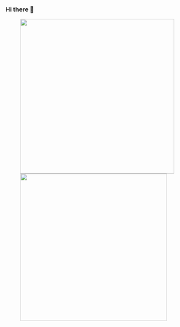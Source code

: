 ### Hi there 👋

<figure class="third">
  <a href="https://github.com/Mr-LiuDC">
    <img align="left" width="420" src="https://github-readme-stats.vercel.app/api?username=Mr-LiuDC&count_private=true&show_icons=true&line_height=30" />
  </a>
  <a href="https://github.com/Mr-LiuDC">
    <img align="left" width="400" src="https://github-readme-stats.vercel.app/api/top-langs/?username=Mr-LiuDC&layout=compact&card_width=300" />
  </a>
</figure>

<!--

**Mr-LiuDC/Mr-LiuDC** is a ✨ _special_ ✨ repository because its `README.md` (this file) appears on your GitHub profile.

Here are some ideas to get you started:

- 🔭 I’m currently working on ...
- 🌱 I’m currently learning ...
- 👯 I’m looking to collaborate on ...
- 🤔 I’m looking for help with ...
- 💬 Ask me about ...
- 📫 How to reach me: ...
- 😄 Pronouns: ...
- ⚡ Fun fact: ...
- 🌱 [github-readme-stats](https://github.com/anuraghazra/github-readme-stats)
- 🐍 [Platane](https://github.com/Platane/Platane)
- 😄 [Emoji](https://github.com/ikatyang/emoji-cheat-sheet)
- 📊 https://www.techug.com/post/github-bigquery-query-result.html

-->

